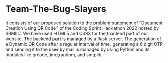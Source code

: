 # Team-The-Bug-Slayers
It consists of our proposed solution to the problem statement of "Document Creation Using QR Code" of the Coding Sprint Hackathon 2022 hosted by SRMIIC.
We have used HTML5 and CSS3 for the frontend part of our website.
The backend part is managed by a flask server.
The generation of a Dynamic QR Code after a regular interval of time, generating a 6 digit OTP and sending it to the user by mail is managed by using Python and its modules like qrcode,time,random, and smtplib.
